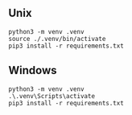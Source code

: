 
## Unix
```
python3 -m venv .venv
source ./.venv/bin/activate
pip3 install -r requirements.txt
```

## Windows
```
python3 -m venv .venv
.\.venv\Scripts\activate
pip3 install -r requirements.txt
```

